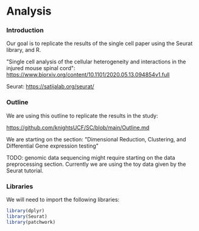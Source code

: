 # Analysis



<h3> Introduction </h3>


Our goal is to replicate the results of the single cell paper using the Seurat library, and R.

"Single cell analysis of the cellular heterogeneity and interactions in the injured mouse spinal cord": https://www.biorxiv.org/content/10.1101/2020.05.13.094854v1.full

Seurat: https://satijalab.org/seurat/


<h3> Outline </h3>

We are using this outline to replicate the results in the study: 

https://github.com/knightsUCF/SC/blob/main/Outline.md

We are starting on the section: "Dimensional Reduction, Clustering, and Differential Gene expression testing"

TODO: genomic data sequencing might require starting on the data preprocessing section. Currently we are using the toy data given by the Seurat tutorial.


<h3> Libraries </h3>

We will need to import the following libraries:

```R
library(dplyr)
library(Seurat)
library(patchwork)
```
